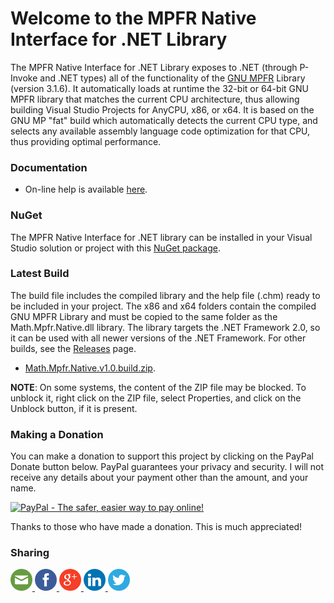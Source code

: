 
# Welcome to the MPFR Native Interface for .NET Library
The MPFR Native Interface for .NET Library exposes to .NET (through P-Invoke and .NET types) all of
the functionality of the [GNU MPFR](https://mpfrlib.org/) Library (version 3.1.6).
It automatically loads at runtime the 32-bit or 64-bit GNU MPFR library that matches the current CPU
architecture, thus allowing building Visual Studio Projects for AnyCPU, x86, or x64.
It is based on the GNU MP "fat" build which automatically detects the current CPU type, and selects
any available assembly language code optimization for that CPU, thus providing optimal performance. 

### Documentation

- On-line help is available [here](https://machinecognitis.github.io/Math.Mpfr.Native/).

### NuGet

The MPFR Native Interface for .NET library can be installed in your Visual Studio solution or project
with this [NuGet package](https://www.nuget.org/packages/Math.Mpfr.Native.NET/).

### Latest Build

The build file includes the compiled library and the help file (.chm) ready to be included in your project.
The x86 and x64 folders contain the compiled GNU MPFR Library and must be copied to the same folder as the
Math.Mpfr.Native.dll library. The library targets the .NET Framework 2.0, so it can be used with all newer
versions of the .NET Framework.
For other builds, see the [Releases](https://github.com/MachineCognitis/Math.Mpfr.Native/releases) page.

- [Math.Mpfr.Native.v1.0.build.zip](https://github.com/MachineCognitis/Math.Mpfr.Native/files/1464267/Math.Mpfr.Native.v1.0.build.zip).

**NOTE**: On some systems, the content of the ZIP file may be blocked. To unblock it, right click on the
ZIP file, select Properties, and click on the Unblock button, if it is present.

### Making a Donation

You can make a donation to support this project by clicking on the PayPal Donate button below.
PayPal guarantees your privacy and security. I will not receive any details about your payment
other than the amount, and your name.

<a href="https://www.paypal.com/cgi-bin/webscr?cmd=_s-xclick&hosted_button_id=WUQ6Q2QC8EVDA"><img src="https://www.paypalobjects.com/en_US/i/btn/btn_donate_LG.gif" border="0" alt="PayPal - The safer, easier way to pay online!"></a>

Thanks to those who have made a donation. This is much appreciated!

### Sharing

<div>
     <!-- Email --> 
    <a href="mailto:?Subject=C.math.NET%20Library&amp;Body=I%20saw%20this%20and%20thought%20of%20you!%20https://github.com/MachineCognitis/C.math.NET/" target="_blank"> 
        <img width="35" src="./docs/icons/mail.png" alt="Email" /> 
    </a> 
     <!-- Facebook --> 
    <a href="http://www.facebook.com/sharer.php?u=https://github.com/MachineCognitis/C.math.NET/" target="_blank"> 
        <img width="35"src="./docs/icons/facebook.png" alt="Facebook" /> 
    </a> 
     <!-- Google+ --> 
    <a href="https://plus.google.com/share?url=https://github.com/MachineCognitis/C.math.NET/" target="_blank"> 
        <img width="35"src="./docs/icons/google.png" alt="Google" /> 
    </a> 
     <!-- LinkedIn --> 
    <a href="http://www.linkedin.com/shareArticle?mini=true&amp;url=https://github.com/MachineCognitis/C.math.NET/" target="_blank"> 
        <img width="35"src="./docs/icons/linkedin.png" alt="LinkedIn" /> 
    </a> 
    <!-- Twitter --> 
    <a href="https://twitter.com/share?url=https://github.com/MachineCognitis/C.math.NET/" target="_blank"> 
        <img width="35"src="./docs/icons/twitter.png" alt="Twitter" /> 
    </a> 
</div>


